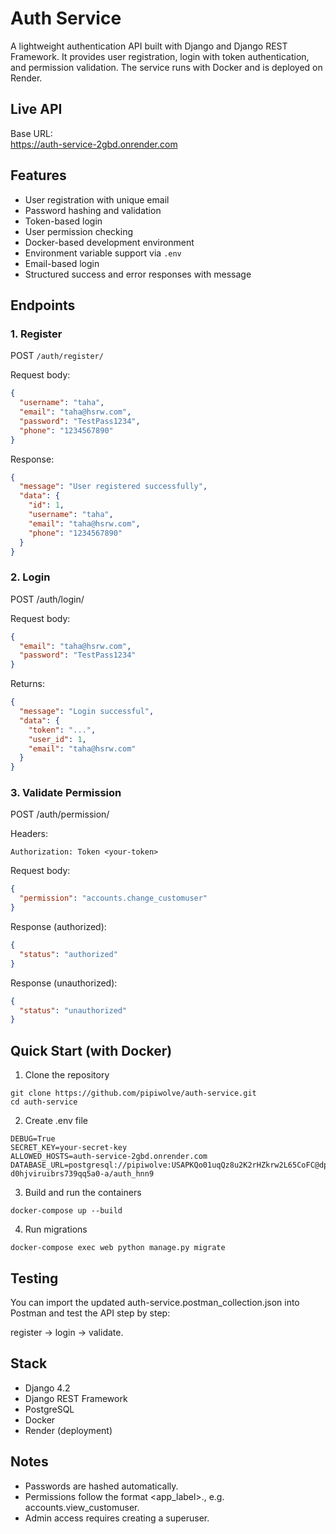 # Auth Service

A lightweight authentication API built with Django and Django REST Framework. It provides user registration, login with token authentication, and permission validation. The service runs with Docker and is deployed on Render.

## Live API

Base URL:  
https://auth-service-2gbd.onrender.com

## Features

- User registration with unique email
- Password hashing and validation
- Token-based login
- User permission checking
- Docker-based development environment
- Environment variable support via `.env`
- Email-based login
- Structured success and error responses with message

## Endpoints

### 1. Register

POST `/auth/register/`

Request body:
```json
{
  "username": "taha",
  "email": "taha@hsrw.com",
  "password": "TestPass1234",
  "phone": "1234567890"
}
```

Response:
```json
{
  "message": "User registered successfully",
  "data": {
    "id": 1,
    "username": "taha",
    "email": "taha@hsrw.com",
    "phone": "1234567890"
  }
}
```

### **2. Login**

POST /auth/login/

Request body:
```json
{
  "email": "taha@hsrw.com",
  "password": "TestPass1234"
}
```

Returns:
```json
{
  "message": "Login successful",
  "data": {
    "token": "...",
    "user_id": 1,
    "email": "taha@hsrw.com"
  }
}
```

### **3. Validate Permission**

POST /auth/permission/

Headers:

```
Authorization: Token <your-token>
```

Request body:

```json
{
  "permission": "accounts.change_customuser"
}
```

Response (authorized):

```json
{
  "status": "authorized"
}
```

Response (unauthorized):

```json
{
  "status": "unauthorized"
}
```

## **Quick Start (with Docker)**

1. Clone the repository

```
git clone https://github.com/pipiwolve/auth-service.git
cd auth-service
```

2. Create .env file

```
DEBUG=True
SECRET_KEY=your-secret-key
ALLOWED_HOSTS=auth-service-2gbd.onrender.com
DATABASE_URL=postgresql://pipiwolve:USAPKQo01uqQz8u2K2rHZkrw2L65CoFC@dpg-d0hjviruibrs739qq5a0-a/auth_hnn9
```

3. Build and run the containers

```
docker-compose up --build
```

4. Run migrations

```
docker-compose exec web python manage.py migrate
```

## **Testing**

You can import the updated auth-service.postman_collection.json into Postman and test the API step by step: 

register → login → validate.

## **Stack**

- Django 4.2
- Django REST Framework
- PostgreSQL
- Docker
- Render (deployment)

## **Notes**

- Passwords are hashed automatically.
- Permissions follow the format <app_label>.<codename>,  e.g. accounts.view_customuser.
- Admin access requires creating a superuser.
